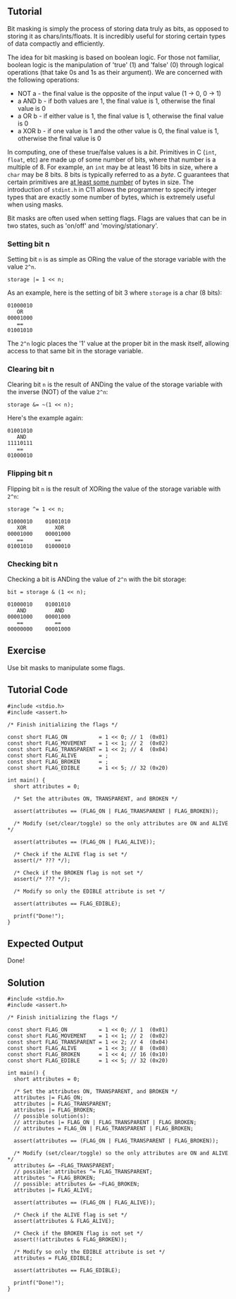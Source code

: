 Tutorial
--------

Bit masking is simply the process of storing data truly as bits, as opposed to storing it as chars/ints/floats.  It is incredibly useful for storing certain types of data compactly and efficiently.

The idea for bit masking is based on boolean logic.  For those not familiar, boolean logic is the manipulation of 'true' (1) and 'false' (0) through logical operations (that take 0s and 1s as their argument).  We are concerned with the following operations:

* NOT a - the final value is the opposite of the input value (1 -> 0, 0 -> 1)
* a AND b - if both values are 1, the final value is 1, otherwise the final value is 0
* a OR b - if either value is 1, the final value is 1, otherwise the final value is 0
* a XOR b - if one value is 1 and the other value is 0, the final value is 1, otherwise the final value is 0

In computing, one of these true/false values is a *bit*.  Primitives in C (`int`, `float`, etc) are made up of some number of bits, where that number is a multiple of 8.  For example, an `int` may be at least 16 bits in size, where a `char` may be 8 bits.  8 bits is typically referred to as a *byte*.  C guarantees that certain primitives are [at least some number](http://en.wikipedia.org/wiki/C_data_types#Basic_types) of bytes in size.  The introduction of `stdint.h`  in C11 allows the programmer to specify integer types that are exactly some number of bytes, which is extremely useful when using masks.

Bit masks are often used when setting flags.  Flags are values that can be in two states, such as 'on/off' and 'moving/stationary'.

### Setting bit n

Setting bit `n` is as simple as ORing the value of the storage variable with the value `2^n`.

```
storage |= 1 << n;
```

As an example, here is the setting of bit 3 where `storage` is a char (8 bits):

```
01000010
   OR
00001000
   ==
01001010
```

The `2^n` logic places the '1' value at the proper bit in the mask itself, allowing access to that same bit in the storage variable.

### Clearing bit n

Clearing bit `n` is the result of ANDing the value of the storage variable with the inverse (NOT) of the value `2^n`:

```
storage &= ~(1 << n);
```

Here's the example again:

```
01001010
   AND
11110111
   ==
01000010
```

### Flipping bit n

Flipping bit `n` is the result of XORing the value of the storage variable with `2^n`:

```
storage ^= 1 << n;
```

```
01000010    01001010
   XOR         XOR
00001000    00001000
   ==          ==
01001010    01000010
```

### Checking bit n

Checking a bit is ANDing the value of `2^n` with the bit storage:

```
bit = storage & (1 << n);
```

```
01000010    01001010
   AND         AND
00001000    00001000
   ==          ==
00000000    00001000
```

Exercise
--------

Use bit masks to manipulate some flags.


Tutorial Code
-------------
    #include <stdio.h>
    #include <assert.h>

    /* Finish initializing the flags */

    const short FLAG_ON          = 1 << 0; // 1  (0x01)
    const short FLAG_MOVEMENT    = 1 << 1; // 2  (0x02)
    const short FLAG_TRANSPARENT = 1 << 2; // 4  (0x04)
    const short FLAG_ALIVE       = ;
    const short FLAG_BROKEN      = ;
    const short FLAG_EDIBLE      = 1 << 5; // 32 (0x20)

    int main() {
      short attributes = 0;

      /* Set the attributes ON, TRANSPARENT, and BROKEN */

      assert(attributes == (FLAG_ON | FLAG_TRANSPARENT | FLAG_BROKEN));

      /* Modify (set/clear/toggle) so the only attributes are ON and ALIVE */

      assert(attributes == (FLAG_ON | FLAG_ALIVE));

      /* Check if the ALIVE flag is set */
      assert(/* ??? */);

      /* Check if the BROKEN flag is not set */
      assert(/* ??? */);

      /* Modify so only the EDIBLE attribute is set */

      assert(attributes == FLAG_EDIBLE);

      printf("Done!");
    }


Expected Output
---------------
   Done!

Solution
--------
    #include <stdio.h>
    #include <assert.h>

    /* Finish initializing the flags */

    const short FLAG_ON          = 1 << 0; // 1  (0x01)
    const short FLAG_MOVEMENT    = 1 << 1; // 2  (0x02)
    const short FLAG_TRANSPARENT = 1 << 2; // 4  (0x04)
    const short FLAG_ALIVE       = 1 << 3; // 8  (0x08)
    const short FLAG_BROKEN      = 1 << 4; // 16 (0x10)
    const short FLAG_EDIBLE      = 1 << 5; // 32 (0x20)

    int main() {
      short attributes = 0;

      /* Set the attributes ON, TRANSPARENT, and BROKEN */
      attributes |= FLAG_ON;
      attributes |= FLAG_TRANSPARENT;
      attributes |= FLAG_BROKEN;
      // possible solution(s):
      // attributes |= FLAG_ON | FLAG_TRANSPARENT | FLAG_BROKEN;
      // attributes = FLAG_ON | FLAG_TRANSPARENT | FLAG_BROKEN;

      assert(attributes == (FLAG_ON | FLAG_TRANSPARENT | FLAG_BROKEN));

      /* Modify (set/clear/toggle) so the only attributes are ON and ALIVE */
      attributes &= ~FLAG_TRANSPARENT;
      // possible: attributes ^= FLAG_TRANSPARENT;
      attributes ^= FLAG_BROKEN;
      // possible: attributes &= ~FLAG_BROKEN;
      attributes |= FLAG_ALIVE;

      assert(attributes == (FLAG_ON | FLAG_ALIVE));

      /* Check if the ALIVE flag is set */
      assert(attributes & FLAG_ALIVE);

      /* Check if the BROKEN flag is not set */
      assert(!(attributes & FLAG_BROKEN));

      /* Modify so only the EDIBLE attribute is set */
      attributes = FLAG_EDIBLE;

      assert(attributes == FLAG_EDIBLE);

      printf("Done!");
    }
